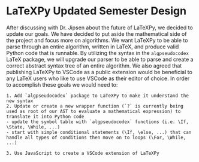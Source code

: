 # LaTeXPy Updated Semester Design

After discussing with Dr. Jipsen about the future of LaTeXPy, we decided to update our goals. We have decided to put aside the mathematical side of the project and focus more on algorithms. We want LaTeXPy to be able to parse through an entire algorithm, written in LaTeX, and produce valid Python code that is runnable. By utilizing the syntax in the `algpseudocodex` LaTeX package, we will upgrade our parser to be able to parse and create a correct abstract syntax tree of an entire algorithm. We also agreed that publishing LaTeXPy to VSCode as a public extension would be beneficial to any LaTeX users who like to use VSCode as their editor of choice. In order to accomplish these goals we would need to:

    1. Add `algpseudocodex` package to LaTeXPy to make it understand the new syntax
    2. Update or create a new wrapper function (`?` is currently being used as root of our AST to evaluate a mathematical expression) to translate it into Python code
    - update the symbol table with `algpseudocodex` functions (i.e. \If, \State, \While, ...)
    - start with simple conditional statements (\If, \else, ...) that can handle all types of conditions then move on to loops (\For, \While, ...)

    3. Use JavaScript to create a VSCode extension of LaTeXPy